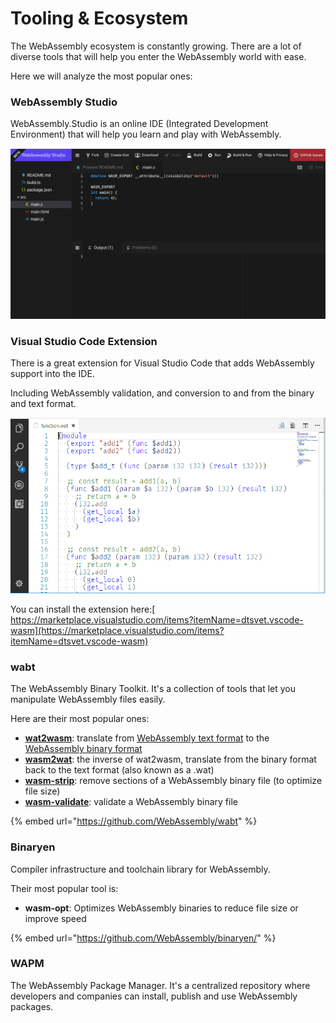 # Tooling & Ecosystem

The WebAssembly ecosystem is constantly growing. There are a lot of diverse tools that will help you enter the WebAssembly world with ease.

Here we will analyze the most popular ones:

### WebAssembly Studio

WebAssembly.Studio is an online IDE \(Integrated Development Environment\) that will help you learn and play with WebAssembly.

![](../.gitbook/assets/screen-shot-2020-02-07-at-6.02.07-pm.png)

### Visual Studio Code Extension

There is a great extension for Visual Studio Code that adds WebAssembly support into the IDE.

Including WebAssembly validation, and conversion to and from the binary and text format.

![](../.gitbook/assets/image.png)

You can install the extension here:[ https://marketplace.visualstudio.com/items?itemName=dtsvet.vscode-wasm](https://marketplace.visualstudio.com/items?itemName=dtsvet.vscode-wasm)

### wabt

The WebAssembly Binary Toolkit. It's a collection of tools that let you manipulate WebAssembly files easily.

Here are their most popular ones:

* [**wat2wasm**](https://webassembly.github.io/wabt/doc/wat2wasm.1.html): translate from [WebAssembly text format](https://webassembly.github.io/spec/core/text/index.html) to the [WebAssembly binary format](https://webassembly.github.io/spec/core/binary/index.html)
* [**wasm2wat**](https://webassembly.github.io/wabt/doc/wasm2wat.1.html): the inverse of wat2wasm, translate from the binary format back to the text format \(also known as a .wat\)
* [**wasm-strip**](https://webassembly.github.io/wabt/doc/wasm-strip.1.html): remove sections of a WebAssembly binary file \(to optimize file size\)
* [**wasm-validate**](https://webassembly.github.io/wabt/doc/wasm-validate.1.html): validate a WebAssembly binary file

{% embed url="https://github.com/WebAssembly/wabt" %}

### Binaryen

Compiler infrastructure and toolchain library for WebAssembly.

Their most popular tool is:

* **wasm-opt**: Optimizes WebAssembly binaries to reduce file size or improve speed

{% embed url="https://github.com/WebAssembly/binaryen/" %}

### WAPM

The WebAssembly Package Manager. It's a centralized repository where developers and companies can install, publish and use WebAssembly packages.

